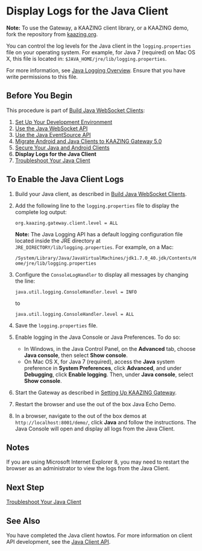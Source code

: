 Display Logs for the Java Client
=============================================================

**Note:** To use the Gateway, a KAAZING client library, or a KAAZING demo, fork the repository from [kaazing.org](http://kaazing.org).

You can control the log levels for the Java client in the `logging.properties` file on your operating system. For example, for Java 7 (required) on Mac OS X, this file is located in: `$JAVA_HOME/jre/lib/logging.properties`.

For more information, see [Java Logging Overview](http://docs.oracle.com/javase/7/docs/technotes/guides/logging/overview.html). Ensure that you have write permissions to this file.

Before You Begin
----------------

This procedure is part of [Build Java WebSocket Clients](o_dev_java.md):

1.  [Set Up Your Development Environment](p_dev_java_setup.md)
2.  [Use the Java WebSocket API](p_dev_java_websocket.md)
3.  [Use the Java EventSource API](p_dev_java_eventsource.md)
4.  [Migrate Android and Java Clients to KAAZING Gateway 5.0](p_dev_android_migrate.md)
5.  [Secure Your Java and Android Clients](p_dev_java_secure.md)
6.  **Display Logs for the Java Client**
7.  [Troubleshoot Your Java Client](p_dev_java_tshoot.md)

To Enable the Java Client Logs
------------------------------

1.  Build your Java client, as described in [Build Java WebSocket Clients](../dev-java/o_dev_java.md).
2.  Add the following line to the `logging.properties` file to display the complete log output:

    `org.kaazing.gateway.client.level = ALL`

    **Note:** The Java Logging API has a default logging configuration file located inside the JRE directory at `JRE_DIRECTORY/lib/logging.properties`. For example, on a Mac:
    
    `/System/Library/Java/JavaVirtualMachines/jdk1.7.0_40.jdk/Contents/Home/jre/lib/logging.properties`

3.  Configure the `ConsoleLogHandler` to display all messages by changing the line:

    `java.util.logging.ConsoleHandler.level = INFO`

    to

    `java.util.logging.ConsoleHandler.level = ALL`

4.  Save the `logging.properties` file.
5.  Enable logging in the Java Console or Java Preferences. To do so:
    -   In Windows, in the Java Control Panel, on the **Advanced** tab, choose **Java console**, then select **Show console**.
    -   On Mac OS X, for Java 7 (required), access the **Java** system preference in **System Preferences**, click **Advanced**, and under **Debugging**, click **Enable logging**. Then, under **Java console**, select **Show console**.

6.  Start the Gateway as described in [Setting Up KAAZING Gateway](https://github.com/kaazing/gateway/blob/develop/doc/about/setup-guide.md).
7.  Restart the browser and use the out of the box Java Echo Demo.
8.  In a browser, navigate to the out of the box demos at `http://localhost:8001/demo/`, click **Java** and follow the instructions. The Java Console will open and display all logs from the Java Client.

Notes
-----

If you are using Microsoft Internet Explorer 8, you may need to restart the browser as an administrator to view the logs from the Java Client.

Next Step
---------

[Troubleshoot Your Java Client](p_dev_java_tshoot.md)

See Also
--------

You have completed the Java client howtos. For more information on client API development, see the [Java Client API](../apidoc/client/java/gateway/index.md).


